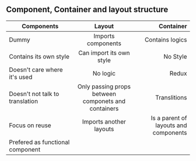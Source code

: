 ## Component, Container and layout structure

| Components                       |                          Layout                          |                                 Container |
| -------------------------------- | :------------------------------------------------------: | ----------------------------------------: |
| Dummy                            |                    Imports components                    |                           Contains logics |
| Contains its own style           |                 Can import its own style                 |                                  No Style |
| Doesn't care where it's used     |                         No logic                         |                                     Redux |
| Doesn't not talk to translation  | Only passing props between <br> componets and containers |                              Translitions |
| Focus on reuse                   |                 Imports another layouts                  | Is a parent of layouts and <br>components |
| Prefered as functional component |                                                          |                                           | Api calls |
